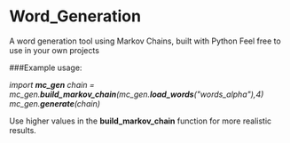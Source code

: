 # Word_Generation

A word generation tool using Markov Chains, built with Python
Feel free to use in your own projects

###Example usage:

_import **mc_gen**_ 
_chain = mc_gen.**build_markov_chain**(mc_gen.**load_words**("words_alpha"),4)_
_mc_gen.**generate**(chain)_

Use higher values in the **build_markov_chain** function for more realistic results.
